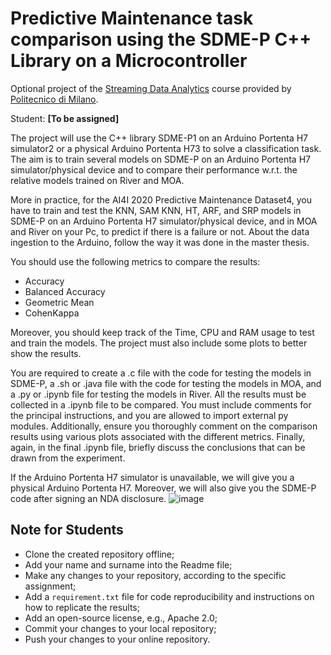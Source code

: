 Predictive Maintenance task comparison using the SDME-P C++ Library on a Microcontroller
============

Optional project of the [Streaming Data Analytics](http://emanueledellavalle.org/teaching/streaming-data-analytics-2022-23/) course provided by [Politecnico di Milano](https://www11.ceda.polimi.it/schedaincarico/schedaincarico/controller/scheda_pubblica/SchedaPublic.do?&evn_default=evento&c_classe=811164&polij_device_category=DESKTOP&__pj0=0&__pj1=1b82965d3c68857e2087d3f3b98a9e40).

Student: **[To be assigned]**

The project will use the C++ library SDME-P1 on an Arduino Portenta H7 simulator2 or a physical Arduino Portenta H73 to solve a classification task. The aim is to train several models on SDME-P on an Arduino Portenta H7 simulator/physical device and to compare their performance w.r.t. the relative models trained on River and MOA.

More in practice, for the AI4I 2020 Predictive Maintenance Dataset4, you have to train and test the KNN, SAM KNN, HT, ARF, and SRP models in SDME-P on an Arduino Portenta H7 simulator/physical device, and in MOA and River on your Pc, to predict if there is a failure or not.
About the data ingestion to the Arduino, follow the way it was done in the master thesis.

You should use the following metrics to compare the results:
- Accuracy
- Balanced Accuracy
- Geometric Mean
- CohenKappa

Moreover, you should keep track of the Time, CPU and RAM usage to test and train the models. The project must also include some plots to better show the results.

You are required to create a .c file with the code for testing the models in SDME-P, a .sh or .java file with the code for testing the models in MOA, and a .py or .ipynb file for testing the models in River. All the results must be collected in a .ipynb file to be compared. You must include comments for the principal instructions, and you are allowed to import external py modules. Additionally, ensure you thoroughly comment on the comparison results using various plots associated with the different metrics. Finally, again, in the final .ipynb file, briefly discuss the conclusions that can be drawn from the experiment.

If the Arduino Portenta H7 simulator is unavailable, we will give you a physical Arduino Portenta H7. Moreover, we will also give you the SDME-P code after signing an NDA disclosure.
![image](https://github.com/Streaming-Data-Analytics/2023-2024_Motus-SDMEP-comparisonPdM/assets/82282137/96e382bc-083c-4f8a-a9df-04b1b0b47ce4)


## Note for Students

* Clone the created repository offline;
* Add your name and surname into the Readme file;
* Make any changes to your repository, according to the specific assignment;
* Add a `requirement.txt` file for code reproducibility and instructions on how to replicate the results;
* Add an open-source license, e.g., Apache 2.0;
* Commit your changes to your local repository;
* Push your changes to your online repository.
